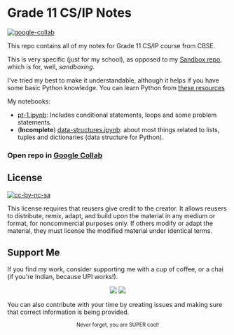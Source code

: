# Grade 11 CS/IP Notes

[![google-collab](https://colab.research.google.com/assets/colab-badge.svg/)](https://githubtocolab.com/moiSentineL/grade11-cs-ip)

This repo contains all of my notes for Grade 11 CS/IP course from CBSE.  

This is very specific (just for my school), as opposed to my [Sandbox repo](https://github.com/moiSentineL/sandbox), which is for, well, *sandboxing*.

I've tried my best to make it understandable, although it helps if you have some basic Python knowledge. You can learn Python from [these resources](https://gist.github.com/moiSentineL/a894ed191fe583db6b90044417fbdd09)

My notebooks:
- [pt-1.ipynb](https://github.com/moiSentineL/grade11-cs-ip/blob/main/pt-1.ipynb): Includes conditional statements, loops and some problem statements.
- (**Incomplete**) [data-structures.ipynb](https://github.com/moiSentineL/grade11-cs-ip/blob/main/data-structures.ipynb): about most things related to lists, tuples and dictionaries (data structure for Python). 

### Open repo in [Google Collab](https://githubtocolab.com/moiSentineL/grade11-cs-ip)

## License

[![cc-by-nc-sa](https://img.shields.io/badge/License-CC%20BY--NC--SA%204.0-lightgrey.svg)](http://creativecommons.org/licenses/by-nc-sa/4.0/)

This license requires that reusers give credit to the creator. It allows reusers to distribute, remix, adapt, and build upon the material in any medium or format, for noncommercial purposes only. If others modify or adapt the material, they must license the modified material under identical terms. 

## Support Me

If you find my work, consider supporting me with a cup of coffee, or a chai (if you're Indian, because UPI works!).

<div align="center">
<a href="https://buymeacoffee.com/nibirsan"><img src="https://img.shields.io/badge/-buy_me_a%C2%A0coffee-gray?logo=buy-me-a-coffee"></a>
<a href="https://run.nibirsan.org/support"><img src="https://img.shields.io/badge/-buy_me_a%C2%A0chai_(UPI)-63452c?logo=mocha&logoColor=f5f5f5"></a>
<br>
</div>

You can also contribute with your time by creating issues and making sure that correct information is being provided.

<p align="center"><sup>Never forget, you are SUPER cool!</sup></p>
